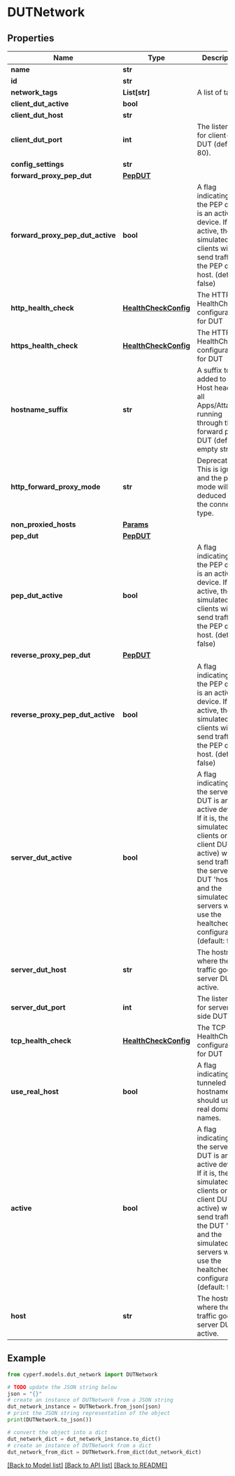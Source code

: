 # DUTNetwork


## Properties

Name | Type | Description | Notes
------------ | ------------- | ------------- | -------------
**name** | **str** |  | 
**id** | **str** |  | 
**network_tags** | **List[str]** | A list of tags. | [optional] 
**client_dut_active** | **bool** |  | [optional] 
**client_dut_host** | **str** |  | [optional] 
**client_dut_port** | **int** | The listen port for client-side DUT (default: 80). | [optional] 
**config_settings** | **str** |  | [optional] 
**forward_proxy_pep_dut** | [**PepDUT**](PepDUT.md) |  | [optional] 
**forward_proxy_pep_dut_active** | **bool** | A flag indicating if the PEP device is an active device. If active, the simulated clients will send traffic to the PEP device host. (default: false) | [optional] 
**http_health_check** | [**HealthCheckConfig**](HealthCheckConfig.md) | The HTTP HealthCheck configuration for DUT | [optional] 
**https_health_check** | [**HealthCheckConfig**](HealthCheckConfig.md) | The HTTPS HealthCheck configuration for DUT | [optional] 
**hostname_suffix** | **str** | A suffix to be added to the Host header of all Apps/Attacks running through the forward proxy DUT (default: empty string). | [optional] 
**http_forward_proxy_mode** | **str** | Deprecated. This is ignored and the proxy mode will be deduced from the connection type. | [optional] 
**non_proxied_hosts** | [**Params**](Params.md) |  | [optional] 
**pep_dut** | [**PepDUT**](PepDUT.md) |  | [optional] 
**pep_dut_active** | **bool** | A flag indicating if the PEP device is an active device. If active, the simulated clients will send traffic to the PEP device host. (default: false) | [optional] 
**reverse_proxy_pep_dut** | [**PepDUT**](PepDUT.md) |  | [optional] 
**reverse_proxy_pep_dut_active** | **bool** | A flag indicating if the PEP device is an active device. If active, the simulated clients will send traffic to the PEP device host. (default: false) | [optional] 
**server_dut_active** | **bool** | A flag indicating if the server DUT is an active device. If it is, the simulated clients or client DUT(if active) will send traffic to the server DUT &#39;host&#39;; and the simulated servers will use the healtcheck configurations. (default: false) | [optional] 
**server_dut_host** | **str** | The hostname where the traffic goes if server DUT is active. | [optional] 
**server_dut_port** | **int** | The listen port for server-side DUT | [optional] 
**tcp_health_check** | [**HealthCheckConfig**](HealthCheckConfig.md) | The TCP HealthCheck configuration for DUT | [optional] 
**use_real_host** | **bool** | A flag indicating if tunneled hostname should use real domain names. | [optional] 
**active** | **bool** | A flag indicating if the server DUT is an active device. If it is, the simulated clients or client DUT(if active) will send traffic to the DUT &#39;host&#39;; and the simulated servers will use the healtcheck configurations. (default: false) | [optional] 
**host** | **str** | The hostname where the traffic goes if server DUT is active. | [optional] 

## Example

```python
from cyperf.models.dut_network import DUTNetwork

# TODO update the JSON string below
json = "{}"
# create an instance of DUTNetwork from a JSON string
dut_network_instance = DUTNetwork.from_json(json)
# print the JSON string representation of the object
print(DUTNetwork.to_json())

# convert the object into a dict
dut_network_dict = dut_network_instance.to_dict()
# create an instance of DUTNetwork from a dict
dut_network_from_dict = DUTNetwork.from_dict(dut_network_dict)
```
[[Back to Model list]](../README.md#documentation-for-models) [[Back to API list]](../README.md#documentation-for-api-endpoints) [[Back to README]](../README.md)



